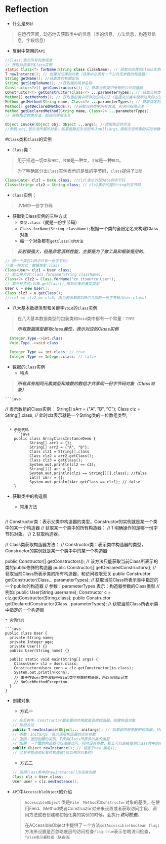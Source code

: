 # Reflection
* 什么是`反射`

>在运行区间，动态地去获取类中的信息（类的信息，方法信息，构造器信息，字段信息）

* 反射中常用的`API`

```java
//Class:表示所有的类信息
// 获取对应类的Class实例
static Class<?> forName(String class className); // 获取对应类的Class实例
T newInstance(); // 创建对应类的对象（该类中必须有一个公共无参数的构造器）
String getName(); //获取类的权限定名
String getSimpleName(); //获取类的简单名称
Constructor<?>[] getConstructors(); // 获取当前类中所有的公共构造器
COnstructor<T> getConstructor(Class<?> ...parameterTypes); // 获取当前类中指定的构造方法
Method[] getMethods(); // 获取当前类中所有的公共方法（包括从父类中继承过来的方法）
Method getMethod(String name, Class<?> ...parameterTypes); // 获取指定的类方法
Method[] getDeclaredMethods(); //获取当前类中所有方法，和访问权限无关
Method getDeclaredMethod(String name, Class<?> ...parameterTypes);
// 获取指定的类方法，和访问权限无关

Object invoke(Object obj, Object ...args); //调用指定的方法
//参数:obj,该方法所属的对象，如果是静态方法则传入null;args,调用方法所需的实际参数
```

#`Class`类和`Class`的实例
* `Class`类：

>用于描述一切`类`和`接口`。`枚举`是一种`类`，`注解`是一种`接口`。
>
>为了明确区分出`Class`实例表示的是谁的字节码，`Class`提供了`泛型`

```java
Class<Date> clzl = Date.class; //clzl表示的是Date的字节码
Class<String> clz2 = String.class; // clz2表示的是String的字节码
```


* `Class`实例：

>JVM中一份字节码

* 获取到Class实例的三种方式
  * `类型.class`（就是一份字节码）
  * `Class.forName(String className);`根据一个类的全限定名来构建Class对象
  * 每一个对象都有`getClass()的方法`

>***反射很强大，但是非常消耗性能，主要是为了做工具和框架是用的***。

```java
// 同一个类在JVM中只有一份字节码;
//第一种方式：数据类型.class
Class<User> clz1 = User.class;
// 第二种方式:Class.forName(String className);
Class<?> clz2 = Class.forName("cn.itsource.User");
// 第三种方式:对象.getClass();得到对象的真实类型
User u = new User();
Class clz3 = u.getClass();
//clz1 == clz2 == clz3; 因为表示都是JVM中共同的一份字节码(User.class)
```

* 八大基本数据类型和关键字`Void`的`Class`实例

>在八大基本数据类型的包装类和`Void`类中都有一个常量：`TYPE`
>
>***所有数据类型都有class属性，表示对应的Class实例***

```java
  Integer.Type-->int.class
  Void.Type-->void.class
  
  Integer.Type == int.class; // true
  Integer.Type == Integer.class; // false
```

* 数据的`Class`实例
  * 特点
 >***所有具有相同元素类型和维数的数组才共享同一份字节码对象（Class对象）***

    ```java
 // 表示数组的Class实例：
String[] sArr = {"A", "B", "C"};
Class clz = String[].class; // 此时clz表示就是一个String类的一位数组类型;
```

  * 示例代码
    ```java
    public class ArrayClassInstanceDemo {
           String[] arr1 = {};
           String[] arr2 = {"A", "B"};
           Class clz1 = String[].class
           Class clz2 = arr2.getClass();
           Class clz3 = getClass();
           System.out.println(cl2 == c3);
           String[][] arr = {}
           System.out.println(clz1 == String[][].class); //false
           int[] iArr = {};
           System.out.prinln(iArr.getClass == clz1); // false
    }
  ```
* 获取类中的构造器

  * 常用方法
 
  ```java
 // Constructor<T>类：表示父类中构造器的类型，Constructor的实例就是某一个类中的某一个构造器
 // 获取某一个类中的所有构造器：
 // 1.明确操作的是哪一份字节码对象。
 // 2.获取构造器。
 
 // Class类获取构造器方法：
 // Constructor类：表示类中构造器的类型，Constructor的实例就是某一个类中中的某一个构造器
  
  public Constructor<?>[] getConstructors(); // 该方法只能获取当前Class所表示的类的public修饰的构造器
  public Constructor<?>[] getDeclaredConstructors(); // 获取当前Class所表示类的所有构造器，和访问权限无关
  public Constructor<T> getConstructor(Class<?>... parameterTypes); // 获取当前Class所表示类中指定的一个public的构造器
  // 参数：parameterTypes 表示：构造器参数的Class类型
  // 例如:
  public User(String username);
  Constructor c = clz.getConstructor(String.class);
  public Constructor<T> getDeclaredConstructor(Class<?>.. parameterTypes); // 获取当前Class所表示类中指定的一个构造器
  ```
  * 实例代码

  ```java
  public class User {
    private String name;
    private Integer age;
    private User() {}
    public User(String name) {}
    
    public static void main(String[] args) {
      Class<User> clz = User.class;
      Constructor<User> conn = clz.getConstructor(in.class);
      System.out.println(conn);
      // 由于在User类中没有带有int类型参数的构造器，所以会抛出异常
      // NoSuchMethodException
    }
  }
  ```

  * 创建对象
    * 方式一

    ```java
    // 在反射中，Constructor最主要的作用就是调用构造器，创建构造对象
    // 常用方法
    public T newInstance(Object... initargs); // 如果调用带参数的构造器，只能使用该方法
    // 参数：initargs：表示调用构造器的实际参数
    // 返回：返回创建的实例，T表示Class所表示的类的类型
    // 如果：一个雷的构造器可以直接访问，同时没有参数，那么可以直接使用Class类中的newInstance方法创建对象.
    public Object newInstance(); // 相当于new 类名();
    // 注意不能调用私有的构造器(可以先将对象的)
    ```
    * 方式二
    
    ```java
    // 调用Class类中的newInstance()方法来创建
    Class clz = User.class;
    User user = clz.newInstance();
    ```

  * `API`中`AccessibleObject`的介绍
  
    > `AccessibleObject` 类是`File``Method`和`Constructor`对象的基类。在使用Field、Method或者Constructor对来来设置或者获取访问字段、调用方法或者创建和初始化类的实例的时候，会执行***访问检查***。
    >
    >在ACcessibleObject中提供了一个方法`setAccessible(boolean flag)`方法来设置是否忽略底层的访问检查`flag:true`表示忽略访问检查，`false表示要检查（缺省值）`

